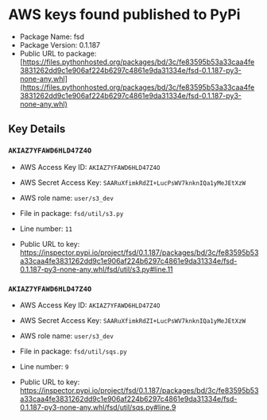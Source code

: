 # AWS keys found published to PyPi

* Package Name: fsd
* Package Version: 0.1.187
* Public URL to package: [https://files.pythonhosted.org/packages/bd/3c/fe83595b53a33caa4fe3831262dd9c1e906af224b6297c4861e9da31334e/fsd-0.1.187-py3-none-any.whl](https://files.pythonhosted.org/packages/bd/3c/fe83595b53a33caa4fe3831262dd9c1e906af224b6297c4861e9da31334e/fsd-0.1.187-py3-none-any.whl)

## Key Details

### `AKIAZ7YFAWD6HLD47Z4O`

* AWS Access Key ID: `AKIAZ7YFAWD6HLD47Z4O`
* AWS Secret Access Key: `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` 
* AWS role name: `user/s3_dev`
* File in package: `fsd/util/s3.py`
* Line number: `11`

* Public URL to key: https://inspector.pypi.io/project/fsd/0.1.187/packages/bd/3c/fe83595b53a33caa4fe3831262dd9c1e906af224b6297c4861e9da31334e/fsd-0.1.187-py3-none-any.whl/fsd/util/s3.py#line.11



### `AKIAZ7YFAWD6HLD47Z4O`

* AWS Access Key ID: `AKIAZ7YFAWD6HLD47Z4O`
* AWS Secret Access Key: `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` 
* AWS role name: `user/s3_dev`
* File in package: `fsd/util/sqs.py`
* Line number: `9`

* Public URL to key: https://inspector.pypi.io/project/fsd/0.1.187/packages/bd/3c/fe83595b53a33caa4fe3831262dd9c1e906af224b6297c4861e9da31334e/fsd-0.1.187-py3-none-any.whl/fsd/util/sqs.py#line.9


